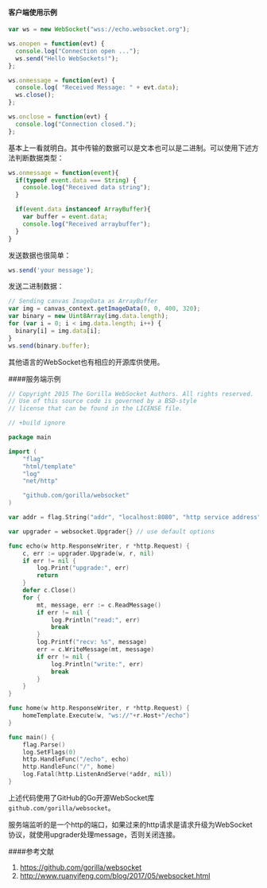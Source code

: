 #### 客户端使用示例

```javascript
var ws = new WebSocket("wss://echo.websocket.org");

ws.onopen = function(evt) { 
  console.log("Connection open ..."); 
  ws.send("Hello WebSockets!");
};

ws.onmessage = function(evt) {
  console.log( "Received Message: " + evt.data);
  ws.close();
};

ws.onclose = function(evt) {
  console.log("Connection closed.");
};  
```

基本上一看就明白。其中传输的数据可以是文本也可以是二进制。可以使用下述方法判断数据类型：

```javascript
ws.onmessage = function(event){
  if(typeof event.data === String) {
    console.log("Received data string");
  }

  if(event.data instanceof ArrayBuffer){
    var buffer = event.data;
    console.log("Received arraybuffer");
  }
}
```

发送数据也很简单：

```javascript
ws.send('your message');
```

发送二进制数据：

```javascript
// Sending canvas ImageData as ArrayBuffer
var img = canvas_context.getImageData(0, 0, 400, 320);
var binary = new Uint8Array(img.data.length);
for (var i = 0; i < img.data.length; i++) {
  binary[i] = img.data[i];
}
ws.send(binary.buffer);
```

其他语言的WebSocket也有相应的开源库供使用。



####服务端示例

```go
// Copyright 2015 The Gorilla WebSocket Authors. All rights reserved.
// Use of this source code is governed by a BSD-style
// license that can be found in the LICENSE file.

// +build ignore

package main

import (
	"flag"
	"html/template"
	"log"
	"net/http"

	"github.com/gorilla/websocket"
)

var addr = flag.String("addr", "localhost:8080", "http service address")

var upgrader = websocket.Upgrader{} // use default options

func echo(w http.ResponseWriter, r *http.Request) {
	c, err := upgrader.Upgrade(w, r, nil)
	if err != nil {
		log.Print("upgrade:", err)
		return
	}
	defer c.Close()
	for {
		mt, message, err := c.ReadMessage()
		if err != nil {
			log.Println("read:", err)
			break
		}
		log.Printf("recv: %s", message)
		err = c.WriteMessage(mt, message)
		if err != nil {
			log.Println("write:", err)
			break
		}
	}
}

func home(w http.ResponseWriter, r *http.Request) {
	homeTemplate.Execute(w, "ws://"+r.Host+"/echo")
}

func main() {
	flag.Parse()
	log.SetFlags(0)
	http.HandleFunc("/echo", echo)
	http.HandleFunc("/", home)
	log.Fatal(http.ListenAndServe(*addr, nil))
}
```

上述代码使用了GitHub的Go开源WebSocket库`github.com/gorilla/websocket`。

服务端监听的是一个http的端口，如果过来的http请求是请求升级为WebSocket协议，就使用upgrader处理message，否则关闭连接。



####参考文献

1. https://github.com/gorilla/websocket
2. http://www.ruanyifeng.com/blog/2017/05/websocket.html



